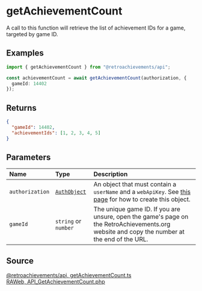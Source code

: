 # getAchievementCount

A call to this function will retrieve the list of achievement IDs for a game, targeted by game ID.

## Examples

```ts
import { getAchievementCount } from "@retroachievements/api";

const achievementCount = await getAchievementCount(authorization, {
  gameId: 14402
});
```

## Returns

```json
{
  "gameId": 14402,
  "achievementIds": [1, 2, 3, 4, 5]
}
```

## Parameters

| Name            | Type                                        | Description                                                                                                                                 |
| :-------------- | :------------------------------------------ | :------------------------------------------------------------------------------------------------------------------------------------------ |
| `authorization` | [`AuthObject`](/v1/data-models/auth-object) | An object that must contain a `userName` and a `webApiKey`. See [this page](/getting-started) for how to create this object.                |
| `gameId`        | `string` or `number`                        | The unique game ID. If you are unsure, open the game's page on the RetroAchievements.org website and copy the number at the end of the URL. |

## Source

[@retroachievements/api, getAchievementCount.ts](https://github.dev/retroachievements/retroachievements-api-js/blob/main/src/game/getAchievementCount.ts)  
[RAWeb, API_GetAchievementCount.php](https://github.dev/RetroAchievements/RAWeb/blob/master/public/API/API_GetAchievementCount.php)
